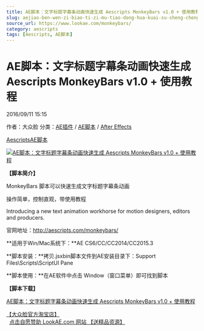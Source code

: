 ```yaml
---
title: AE脚本：文字标题字幕条动画快速生成 Aescripts MonkeyBars v1.0 + 使用教程
slug: aejiao-ben-wen-zi-biao-ti-zi-mu-tiao-dong-hua-kuai-su-sheng-cheng-aescripts-monkeybars-v1-0-shi-yong-jiao-cheng
source_url: https://www.lookae.com/monkeybars/
category: aescripts
tags: [Aescripts, AE脚本]
---
```

# AE脚本：文字标题字幕条动画快速生成 Aescripts MonkeyBars v1.0 + 使用教程

2016/09/11 15:15

作者：大众脸
分类：[AE插件](https://www.lookae.com/after-effects/aechajian/) / [AE脚本](https://www.lookae.com/after-effects/aescripts/) / [After Effects](https://www.lookae.com/after-effects/)

[Aescripts](https://www.lookae.com/tag/aescripts/)[AE脚本](https://www.lookae.com/tag/ae%e8%84%9a%e6%9c%ac/)

[![AE脚本：文字标题字幕条动画快速生成 Aescripts MonkeyBars v1.0 + 使用教程](https://www.lookae.com/wp-content/uploads/2016/09/monkeybars.jpg "AE脚本：文字标题字幕条动画快速生成 Aescripts MonkeyBars v1.0 + 使用教程-LookAE.com")](https://www.lookae.com/wp-content/uploads/2016/09/monkeybars.jpg)

**【脚本简介】**

MonkeyBars 脚本可以快速生成文字标题字幕条动画

操作简单，控制直观，带使用教程

Introducing a new text animation workhorse for motion designers, editors and producers.

官网地址：http://aescripts.com/monkeybars/

**适用于Win/Mac系统下：**AE CS6/CC/CC2014/CC2015.3

**脚本安装：**拷贝.jsxbin脚本文件到AE安装目录下：Support Files\Scripts\ScriptUI Pane

**脚本使用：**在AE软件中点击 Window（窗口菜单）即可找到脚本

**【脚本下载】**

[AE脚本：文字标题字幕条动画快速生成 Aescripts MonkeyBars v1.0 + 使用教程](http://lookae.ctfile.com/fs/iUv156394771)

[【大众脸官方淘宝店】](https://lookae.taobao.com/)                [点击自愿赞助 LookAE.com 网站 【送精品资源】](https://www.lookae.com/sponsor/)
